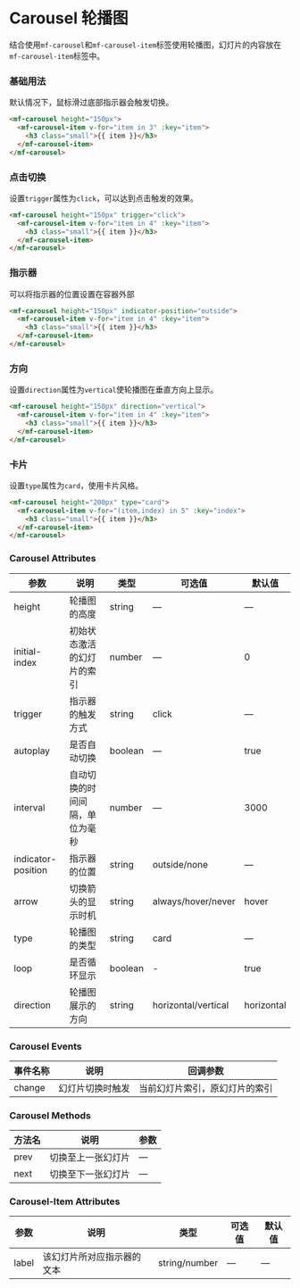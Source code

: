 # Carousel 轮播图

结合使用`mf-carousel`和`mf-carousel-item`标签使用轮播图，幻灯片的内容放在`mf-carousel-item`标签中。

### 基础用法

默认情况下，鼠标滑过底部指示器会触发切换。

```html
<mf-carousel height="150px">
  <mf-carousel-item v-for="item in 3" :key="item">
    <h3 class="small">{{ item }}</h3>
  </mf-carousel-item>
</mf-carousel>
```

### 点击切换

设置`trigger`属性为`click`，可以达到点击触发的效果。

```html
<mf-carousel height="150px" trigger="click">
  <mf-carousel-item v-for="item in 4" :key="item">
    <h3 class="small">{{ item }}</h3>
  </mf-carousel-item>
</mf-carousel>
```

### 指示器

可以将指示器的位置设置在容器外部

```html
<mf-carousel height="150px" indicator-position="outside">
  <mf-carousel-item v-for="item in 4" :key="item">
    <h3 class="small">{{ item }}</h3>
  </mf-carousel-item>
</mf-carousel>
```

### 方向

设置`direction`属性为`vertical`使轮播图在垂直方向上显示。

```html
<mf-carousel height="150px" direction="vertical">
  <mf-carousel-item v-for="item in 4" :key="item">
    <h3 class="small">{{ item }}</h3>
  </mf-carousel-item>
</mf-carousel>
```

### 卡片

设置`type`属性为`card`，使用卡片风格。

```html
<mf-carousel height="200px" type="card">
  <mf-carousel-item v-for="(item,index) in 5" :key="index">
    <h3 class="small">{{ item }}</h3>
  </mf-carousel-item>
</mf-carousel>
```

### Carousel Attributes

| 参数               | 说明                           | 类型    | 可选值              | 默认值     |
| ------------------ | ------------------------------ | ------- | ------------------- | ---------- |
| height             | 轮播图的高度                   | string  | —                   | —          |
| initial-index      | 初始状态激活的幻灯片的索引     | number  | —                   | 0          |
| trigger            | 指示器的触发方式               | string  | click               | —          |
| autoplay           | 是否自动切换                   | boolean | —                   | true       |
| interval           | 自动切换的时间间隔，单位为毫秒 | number  | —                   | 3000       |
| indicator-position | 指示器的位置                   | string  | outside/none        | —          |
| arrow              | 切换箭头的显示时机             | string  | always/hover/never  | hover      |
| type               | 轮播图的类型                   | string  | card                | —          |
| loop               | 是否循环显示                   | boolean | -                   | true       |
| direction          | 轮播图展示的方向               | string  | horizontal/vertical | horizontal |

### Carousel Events

| 事件名称 | 说明             | 回调参数                       |
| -------- | ---------------- | ------------------------------ |
| change   | 幻灯片切换时触发 | 当前幻灯片索引，原幻灯片的索引 |

### Carousel Methods

| 方法名 | 说明               | 参数 |
| ------ | ------------------ | ---- |
| prev   | 切换至上一张幻灯片 | —    |
| next   | 切换至下一张幻灯片 | —    |

### Carousel-Item Attributes

| 参数  | 说明                       | 类型          | 可选值 | 默认值 |
| ----- | -------------------------- | ------------- | ------ | ------ |
| label | 该幻灯片所对应指示器的文本 | string/number | —      | —      |
